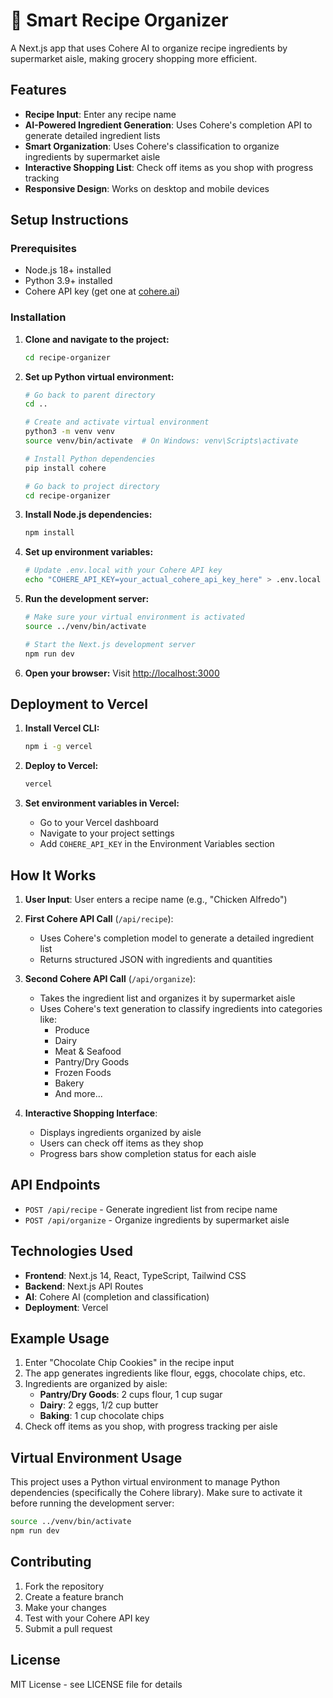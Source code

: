 # 🛒 Smart Recipe Organizer

A Next.js app that uses Cohere AI to organize recipe ingredients by supermarket aisle, making grocery shopping more efficient.

## Features

- **Recipe Input**: Enter any recipe name
- **AI-Powered Ingredient Generation**: Uses Cohere's completion API to generate detailed ingredient lists
- **Smart Organization**: Uses Cohere's classification to organize ingredients by supermarket aisle
- **Interactive Shopping List**: Check off items as you shop with progress tracking
- **Responsive Design**: Works on desktop and mobile devices

## Setup Instructions

### Prerequisites

- Node.js 18+ installed
- Python 3.9+ installed
- Cohere API key (get one at [cohere.ai](https://cohere.ai))

### Installation

1. **Clone and navigate to the project:**
   ```bash
   cd recipe-organizer
   ```

2. **Set up Python virtual environment:**
   ```bash
   # Go back to parent directory
   cd ..
   
   # Create and activate virtual environment
   python3 -m venv venv
   source venv/bin/activate  # On Windows: venv\Scripts\activate
   
   # Install Python dependencies
   pip install cohere
   
   # Go back to project directory
   cd recipe-organizer
   ```

3. **Install Node.js dependencies:**
   ```bash
   npm install
   ```

4. **Set up environment variables:**
   ```bash
   # Update .env.local with your Cohere API key
   echo "COHERE_API_KEY=your_actual_cohere_api_key_here" > .env.local
   ```

5. **Run the development server:**
   ```bash
   # Make sure your virtual environment is activated
   source ../venv/bin/activate
   
   # Start the Next.js development server
   npm run dev
   ```

6. **Open your browser:**
   Visit [http://localhost:3000](http://localhost:3000)

## Deployment to Vercel

1. **Install Vercel CLI:**
   ```bash
   npm i -g vercel
   ```

2. **Deploy to Vercel:**
   ```bash
   vercel
   ```

3. **Set environment variables in Vercel:**
   - Go to your Vercel dashboard
   - Navigate to your project settings
   - Add `COHERE_API_KEY` in the Environment Variables section

## How It Works

1. **User Input**: User enters a recipe name (e.g., "Chicken Alfredo")

2. **First Cohere API Call** (`/api/recipe`):
   - Uses Cohere's completion model to generate a detailed ingredient list
   - Returns structured JSON with ingredients and quantities

3. **Second Cohere API Call** (`/api/organize`):
   - Takes the ingredient list and organizes it by supermarket aisle
   - Uses Cohere's text generation to classify ingredients into categories like:
     - Produce
     - Dairy
     - Meat & Seafood
     - Pantry/Dry Goods
     - Frozen Foods
     - Bakery
     - And more...

4. **Interactive Shopping Interface**:
   - Displays ingredients organized by aisle
   - Users can check off items as they shop
   - Progress bars show completion status for each aisle

## API Endpoints

- `POST /api/recipe` - Generate ingredient list from recipe name
- `POST /api/organize` - Organize ingredients by supermarket aisle

## Technologies Used

- **Frontend**: Next.js 14, React, TypeScript, Tailwind CSS
- **Backend**: Next.js API Routes
- **AI**: Cohere AI (completion and classification)
- **Deployment**: Vercel

## Example Usage

1. Enter "Chocolate Chip Cookies" in the recipe input
2. The app generates ingredients like flour, eggs, chocolate chips, etc.
3. Ingredients are organized by aisle:
   - **Pantry/Dry Goods**: 2 cups flour, 1 cup sugar
   - **Dairy**: 2 eggs, 1/2 cup butter
   - **Baking**: 1 cup chocolate chips
4. Check off items as you shop, with progress tracking per aisle

## Virtual Environment Usage

This project uses a Python virtual environment to manage Python dependencies (specifically the Cohere library). Make sure to activate it before running the development server:

```bash
source ../venv/bin/activate
npm run dev
```

## Contributing

1. Fork the repository
2. Create a feature branch
3. Make your changes
4. Test with your Cohere API key
5. Submit a pull request

## License

MIT License - see LICENSE file for details
